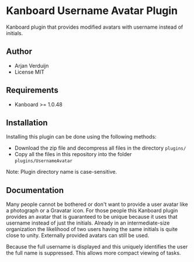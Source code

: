 Kanboard Username Avatar Plugin
==============================

Kanboard plugin that provides modified avatars with username instead of initials.

Author
------

- Arjan Verduijn
- License MIT

Requirements
------------

- Kanboard >= 1.0.48

Installation
------------

Installing this plugin can be done using the following methods:

* Download the zip file and decompress all files in the directory `plugins/`
* Copy all the files in this repository into the folder `plugins/UsernameAvatar`

Note: Plugin directory name is case-sensitive.

Documentation
-------------

Many people cannot be bothered or don't want to provide a user avatar like a photograph or
a Gravatar icon. For those people this Kanboard plugin provides an avatar that is
guaranteed to be unique because it uses that username instead of just the initials. Already in
an intermediate-size organization the likelihood of two users having the same initials is quite
close to unity. Externally provided avatars can still be used.

Because the full username is displayed and this uniquely identifies the user the full name is
suppressed. This allows more compact viewing of tasks.
